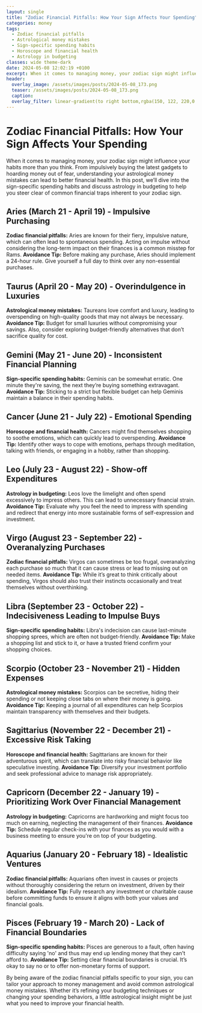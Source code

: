 ```yaml
---
layout: single
title: "Zodiac Financial Pitfalls: How Your Sign Affects Your Spending"
categories: money
tags:
  - Zodiac financial pitfalls
  - Astrological money mistakes
  - Sign-specific spending habits
  - Horoscope and financial health
  - Astrology in budgeting
classes: wide theme-dark
date: 2024-05-08 12:02:19 +0100
excerpt: When it comes to managing money, your zodiac sign might influence your habits more than you think.
header:
  overlay_image: /assets/images/posts/2024-05-08_173.png
  teaser: /assets/images/posts/2024-05-08_173.png
  caption: 
  overlay_filter: linear-gradient(to right bottom,rgba(150, 122, 220,0.8), rgba(255,245,208,0.5))
---
```


# Zodiac Financial Pitfalls: How Your Sign Affects Your Spending

When it comes to managing money, your zodiac sign might influence your habits more than you think. From impulsively buying the latest gadgets to hoarding money out of fear, understanding your astrological money mistakes can lead to better financial health. In this post, we’ll dive into the sign-specific spending habits and discuss astrology in budgeting to help you steer clear of common financial traps inherent to your zodiac sign.

## Aries (March 21 - April 19) - Impulsive Purchasing
**Zodiac financial pitfalls:** Aries are known for their fiery, impulsive nature, which can often lead to spontaneous spending. Acting on impulse without considering the long-term impact on their finances is a common misstep for Rams.
**Avoidance Tip:** Before making any purchase, Aries should implement a 24-hour rule. Give yourself a full day to think over any non-essential purchases. 

## Taurus (April 20 - May 20) - Overindulgence in Luxuries
**Astrological money mistakes:** Taureans love comfort and luxury, leading to overspending on high-quality goods that may not always be necessary.
**Avoidance Tip:** Budget for small luxuries without compromising your savings. Also, consider exploring budget-friendly alternatives that don’t sacrifice quality for cost.

## Gemini (May 21 - June 20) - Inconsistent Financial Planning 
**Sign-specific spending habits:** Geminis can be somewhat erratic. One minute they're saving, the next they’re buying something extravagant.
**Avoidance Tip:** Sticking to a strict but flexible budget can help Geminis maintain a balance in their spending habits.

## Cancer (June 21 - July 22) - Emotional Spending 
**Horoscope and financial health:** Cancers might find themselves shopping to soothe emotions, which can quickly lead to overspending.
**Avoidance Tip:** Identify other ways to cope with emotions, perhaps through meditation, talking with friends, or engaging in a hobby, rather than shopping.

## Leo (July 23 - August 22) - Show-off Expenditures 
**Astrology in budgeting:** Leos love the limelight and often spend excessively to impress others. This can lead to unnecessary financial strain.
**Avoidance Tip:** Evaluate why you feel the need to impress with spending and redirect that energy into more sustainable forms of self-expression and investment.

## Virgo (August 23 - September 22) - Overanalyzing Purchases 
**Zodiac financial pitfalls:** Virgos can sometimes be too frugal, overanalyzing each purchase so much that it can cause stress or lead to missing out on needed items.
**Avoidance Tip:** While it’s great to think critically about spending, Virgos should also trust their instincts occasionally and treat themselves without overthinking.

## Libra (September 23 - October 22) - Indecisiveness Leading to Impulse Buys 
**Sign-specific spending habits:** Libra's indecision can cause last-minute shopping sprees, which are often not budget-friendly.
**Avoidance Tip:** Make a shopping list and stick to it, or have a trusted friend confirm your shopping choices.

## Scorpio (October 23 - November 21) - Hidden Expenses 
**Astrological money mistakes:** Scorpios can be secretive, hiding their spending or not keeping close tabs on where their money is going.
**Avoidance Tip:** Keeping a journal of all expenditures can help Scorpios maintain transparency with themselves and their budgets.

## Sagittarius (November 22 - December 21) - Excessive Risk Taking 
**Horoscope and financial health:** Sagittarians are known for their adventurous spirit, which can translate into risky financial behavior like speculative investing.
**Avoidance Tip:** Diversify your investment portfolio and seek professional advice to manage risk appropriately.

## Capricorn (December 22 - January 19) - Prioritizing Work Over Financial Management 
**Astrology in budgeting:** Capricorns are hardworking and might focus too much on earning, neglecting the management of their finances.
**Avoidance Tip:** Schedule regular check-ins with your finances as you would with a business meeting to ensure you're on top of your budgeting.

## Aquarius (January 20 - February 18) - Idealistic Ventures 
**Zodiac financial pitfalls:** Aquarians often invest in causes or projects without thoroughly considering the return on investment, driven by their idealism.
**Avoidance Tip:** Fully research any investment or charitable cause before committing funds to ensure it aligns with both your values and financial goals.

## Pisces (February 19 - March 20) - Lack of Financial Boundaries 
**Sign-specific spending habits:** Pisces are generous to a fault, often having difficulty saying 'no' and thus may end up lending money that they can't afford to.
**Avoidance Tip:** Setting clear financial boundaries is crucial. It’s okay to say no or to offer non-monetary forms of support.

By being aware of the zodiac financial pitfalls specific to your sign, you can tailor your approach to money management and avoid common astrological money mistakes. Whether it’s refining your budgeting techniques or changing your spending behaviors, a little astrological insight might be just what you need to improve your financial health.